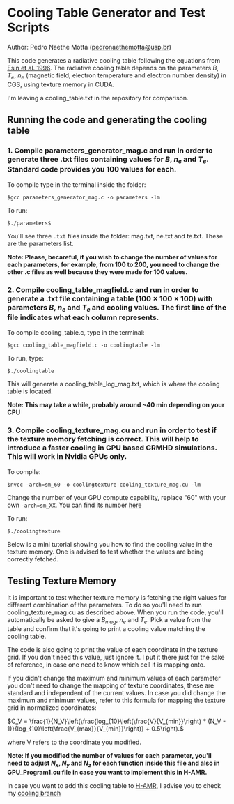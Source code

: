 # Cooling Table Generator and Test Scripts
Author: Pedro Naethe Motta (pedronaethemotta@usp.br)

This code generates a radiative cooling table following the equations from [Esin et al. 1996](https://ui.adsabs.harvard.edu/abs/1996ApJ...465..312E). The radiative cooling table depends on the parameters $B$, $T_e$, $n_e$ (magnetic field, electron temperature and electron number density) in CGS, using texture memory in CUDA.

I'm leaving a cooling_table.txt in the repository for comparison.

## Running the code and generating the cooling table

### 1. Compile parameters_generator_mag.c and run in order to generate three .txt files containing values for $B$, $n_e$ and $T_e$. Standard code provides you 100 values for each.

To compile type in the terminal inside the folder:

```$gcc parameters_generator_mag.c -o parameters -lm```

To run:

```$./parameters$```

You'll see three ```.txt``` files inside the folder: mag.txt, ne.txt and te.txt. These are the parameters list.

**Note: Please, becareful, if you wish to change the number of values for each parameters, for example, from 100 to 200, you need to change the other .c files as well because they were made for 100 values.**

### 2. Compile cooling_table_magfield.c and run in order to generate a .txt file containing a table $(100 \times 100 \times 100)$ with parameters $B$, $n_e$ and $T_e$ and cooling values. The first line of the file indicates what each column represents.

To compile cooling_table.c, type in the terminal:

```$gcc cooling_table_magfield.c -o coolingtable -lm```

To run, type:

```$./coolingtable```

This will generate a cooling_table_log_mag.txt, which is where the cooling table is located. 

**Note: This may take a while, probably around ~40 min depending on your CPU**

### 3. Compile cooling_texture_mag.cu and run in order to test if the texture memory fetching is correct. This will help to introduce a faster cooling in GPU based GRMHD simulations. **This will work in Nvidia GPUs only**. 

To compile:

```$nvcc -arch=sm_60 -o coolingtexture cooling_texture_mag.cu -lm```

Change the number of your GPU compute capability, replace "60" with your own ```-arch=sm_XX```. You can find its number [here](https://developer.nvidia.com/cuda-gpus)

To run:

```$./coolingtexture```

Below is a mini tutorial showing you how to find the cooling value in the texture memory. One is advised to test whether the values are being correctly fetched.

## Testing Texture Memory

It is important to test whether texture memory is fetching the right values for different combination of the parameters. To do so you'll need to run cooling_texture_mag.cu as described above. When you run the code, you'll automatically be asked to give a $B_{mag}$, $n_e$ and $T_e$. Pick a value from the table and confirm that it's going to print a cooling value matching the cooling table.

The code is also going to print the value of each coordinate in the texture grid. If you don't need this value, just ignore it. I put it there just for the sake of reference, in case one need to know which cell it is mapping onto.

If you didn't change tha maximum and minimum values of each parameter you don't need to change the mapping of texture coordinates, these are standard and independent of the current values. In case you did change the maximum and minimum values, refer to this formula for mapping the texture grid in normalized coordinates:

$C_V = \frac{1}{N_V}\left(\frac{log_{10}\left(\frac{V}{V_{min}}\right) * (N_V - 1)}{log_{10}\left(\frac{V_{max}}{V_{min}}\right)} + 0.5\right).$

where V refers to the coordinate you modified.

**Note: If you modified the number of values for each parameter, you'll need to adjust $N_x$, $N_y$ and $N_z$ for each function inside this file and also in GPU_Program1.cu file in case you want to implement this in H-AMR.** 

In case you want to add this cooling table to [H-AMR](https://arxiv.org/abs/1912.10192), I advise you to check my [cooling branch](https://github.com/black-hole-group/hamr/tree/Cooling_pedro)

